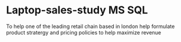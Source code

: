 # Laptop-sales-study MS SQL
  To help one of the leading retail chain based in london help formulate product stratergy and pricing policies to help maximize revenue
